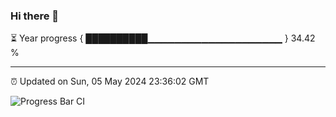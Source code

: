 ### Hi there 👋

⏳ Year progress { ██████████▁▁▁▁▁▁▁▁▁▁▁▁▁▁▁▁▁▁▁▁ } 34.42 %

---

⏰ Updated on Sun, 05 May 2024 23:36:02 GMT

![Progress Bar CI](https://github.com/IshwaranRudhara/GIT-ACTION/workflows/Progress%20Bar%20CI/badge.svg)

